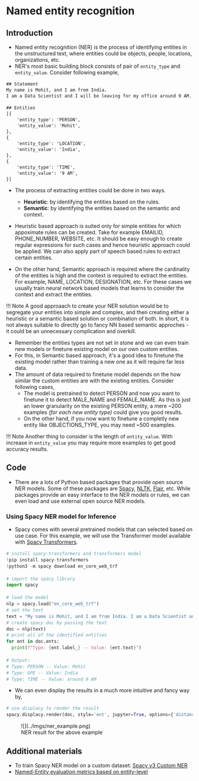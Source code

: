 Named entity recognition
========================

## Introduction

- Named entity recognition (NER) is the process of identifying entities in the unstructured text, where entities could be objects, people, locations, organizations, etc. 
- NER's most basic building block consists of pair of `entity_type` and `entity_value`. Consider following example,

```
## Statement
My name is Mohit, and I am from India. 
I am a Data Scientist and I will be leaving for my office around 9 AM.

## Entities
[{
    'entity_type': 'PERSON',
    'entity_value': 'Mohit',
},
{
    'entity_type': 'LOCATION',
    'entity_value': 'India',
}, 
{
    'entity_type': 'TIME',
    'entity_value': '9 AM',
}]
```

- The process of extracting entities could be done in two ways.
  - **Heuristic**: by identifying the entities based on the rules.
  - **Semantic**: by identifying the entities based on the semantic and context.

- Heuristic based approach is suited only for simple entities for which appoximate rules can be created. Take for example EMAILID, PHONE_NUMBER, WEBSITE, etc. It should be easy enough to create regular expressions for such cases and hence heuristic approach could be applied. We can also apply part of speech based rules to extract certain entities.
- On the other hand, Semantic approach is required where the cardinality of the entities is high and the context is required to extract the entities. For example, NAME, LOCATION, DESIGNATION, etc. For these cases we usually train neural network based models that learns to consider the context and extract the entities.

!!! Note
    A good approaach to create your NER solution would be to segregate your entities into simple and complex, and then creating either a heuristic or a semantic based solution or combination of both. In short, it is not always suitable to directly go to fancy NN based semantic approches - it could be an unnecessary complication and overkill.

- Remember the entities types are not set in stone and we can even train new models or finetune existing model on our own custom entities. 
- For this, in Semantic based approach, it's a good idea to finetune the existing model rather than training a new one as it will require far less data.
- The amount of data required to finetune model depends on the how similar the custom entities are with the existing entities. Consider following cases, 
  - The model is pretrained to detect PERSON and now you want to finetune it to detect MALE_NAME and FEMALE_NAME. As this is just an lower granularity on the existing PERSON entity, a mere ~200 examples *(for each new entity type)* could give you good results.
  - On the other hand, if you now want to finetune a completly new entity like OBJECTIONS_TYPE, you may need ~500 examples. 

!!! Note
    Another thing to consider is the length of `entity_value`. With increase in `entity_value` you may require more examples to get good accuracy results.
## Code

- There are a lots of Python based packages that provide open source NER models. Some of these packages are [Spacy](https://spacy.io/), [NLTK](https://www.nltk.org/), [Flair](https://github.com/flairNLP/flair), etc. While packages provide an easy interface to the NER models or rules, we can even load and use external open source NER models. 

### Using Spacy NER model for Inference

- Spacy comes with several pretrained models that can selected based on use case. For this example, we will use the Transformer model available with [Spacy Transformers](https://spacy.io/universe/project/spacy-transformers).

``` python linenums="1"
# install spacy-transformers and transformers model
!pip install spacy-transformers
!python3 -m spacy download en_core_web_trf

# import the spacy library
import spacy

# load the model
nlp = spacy.load("en_core_web_trf")
# set the text
text = "My name is Mohit, and I am from India. I am a Data Scientist and I will be leaving for my office around 9 AM."
# create spacy doc by passing the text
doc = nlp(text)
# print all of the identified entities
for ent in doc.ents:
  print(f"Type: {ent.label_} -- Value: {ent.text}")

# Output:
# Type: PERSON -- Value: Mohit
# Type: GPE -- Value: India
# Type: TIME -- Value: around 9 AM
```

- We can even display the results in a much more intuitive and fancy way by,
  
``` python linenums="1"
# use displacy to render the result
spacy.displacy.render(doc, style='ent', jupyter=True, options={'distance': 90})
```

<figure markdown> 
    ![](../imgs/ner_example.png)
    <figcaption>NER result for the above example</figcaption>
</figure>


## Additional materials

- To train Spacy NER model on a custom dataset: [Spacy v3 Custom NER](https://towardsdatascience.com/using-spacy-3-0-to-build-a-custom-ner-model-c9256bea098)
- [Named-Entity evaluation metrics based on entity-level](https://www.davidsbatista.net/blog/2018/05/09/Named_Entity_Evaluation/)
